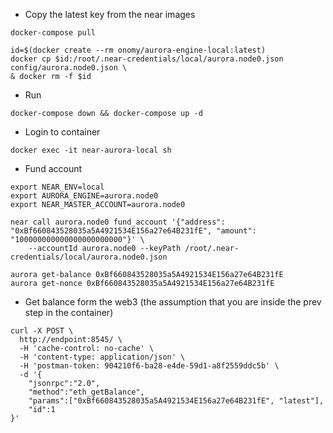 * Copy the latest key from the near images
```
docker-compose pull

id=$(docker create --rm onomy/aurora-engine-local:latest)
docker cp $id:/root/.near-credentials/local/aurora.node0.json config/aurora.node0.json \
& docker rm -f $id

```

* Run
```
docker-compose down && docker-compose up -d
```

* Login to container
```
docker exec -it near-aurora-local sh
```

* Fund account
```
export NEAR_ENV=local
export AURORA_ENGINE=aurora.node0
export NEAR_MASTER_ACCOUNT=aurora.node0

near call aurora.node0 fund_account '{"address": "0xBf660843528035a5A4921534E156a27e64B231fE", "amount": "100000000000000000000000"}' \
    --accountId aurora.node0 --keyPath /root/.near-credentials/local/aurora.node0.json

aurora get-balance 0xBf660843528035a5A4921534E156a27e64B231fE
aurora get-nonce 0xBf660843528035a5A4921534E156a27e64B231fE
```

* Get balance form the web3 (the assumption that you are inside the prev step in the container)

```
curl -X POST \
  http://endpoint:8545/ \
  -H 'cache-control: no-cache' \
  -H 'content-type: application/json' \
  -H 'postman-token: 904210f6-ba28-e4de-59d1-a8f2559ddc5b' \
  -d '{
	"jsonrpc":"2.0", 
	"method":"eth_getBalance", 
	"params":["0xBf660843528035a5A4921534E156a27e64B231fE", "latest"], 
	"id":1
}'
```